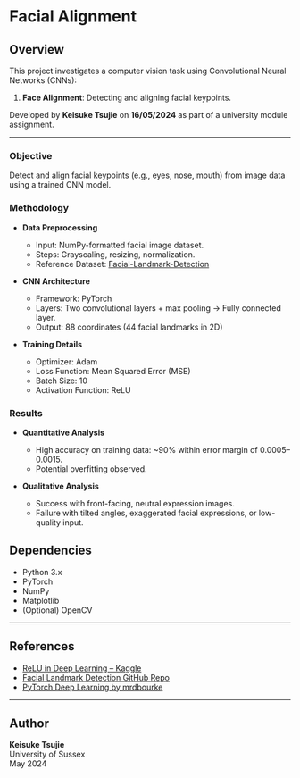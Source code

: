 # Facial Alignment 

## Overview

This project investigates a computer vision task using Convolutional Neural Networks (CNNs):

1. **Face Alignment**: Detecting and aligning facial keypoints.


Developed by **Keisuke Tsujie** on **16/05/2024** as part of a university module assignment.

---

### Objective

Detect and align facial keypoints (e.g., eyes, nose, mouth) from image data using a trained CNN model.

### Methodology

- **Data Preprocessing**
  - Input: NumPy-formatted facial image dataset.
  - Steps: Grayscaling, resizing, normalization.
  - Reference Dataset: [Facial-Landmark-Detection](https://github.com/vinayprabhu/facial-landmark-detection)

- **CNN Architecture**
  - Framework: PyTorch
  - Layers: Two convolutional layers + max pooling → Fully connected layer.
  - Output: 88 coordinates (44 facial landmarks in 2D)

- **Training Details**
  - Optimizer: Adam
  - Loss Function: Mean Squared Error (MSE)
  - Batch Size: 10
  - Activation Function: ReLU

### Results

- **Quantitative Analysis**
  - High accuracy on training data: ~90% within error margin of 0.0005–0.0015.
  - Potential overfitting observed.

- **Qualitative Analysis**
  - Success with front-facing, neutral expression images.
  - Failure with tilted angles, exaggerated facial expressions, or low-quality input.


## Dependencies

- Python 3.x
- PyTorch
- NumPy
- Matplotlib
- (Optional) OpenCV

---

## References

- [ReLU in Deep Learning – Kaggle](https://www.kaggle.com/code/dansbecker/rectified-linear-units-relu-in-deep-learning)  
- [Facial Landmark Detection GitHub Repo](https://github.com/vinayprabhu/facial-landmark-detection)  
- [PyTorch Deep Learning by mrdbourke](https://github.com/mrdbourke/pytorch-deep-learning)

---

## Author

**Keisuke Tsujie**  
University of Sussex  
May 2024
